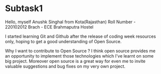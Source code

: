 # Subtask1
Hello, myself Anushk Singhal from Kota(Rajasthan)
Roll Number - 220102012
Brach - ECE
Brahmaputra Hostel

I started learning Git and Github after the release of coding week resources only, hoping to get a good understanding of Open Source.

Why I want to contribute to Open Source ?
I think open source provides me an opportunity to implement those technologies which I've learnt on some big project.
Moreover open source is a great way for even me to invite valuable suggestions and bug fixes on my very own project.